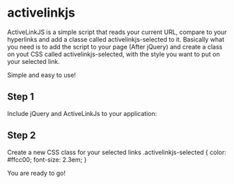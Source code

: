 activelinkjs
============

ActiveLinkJS is a simple script that reads your current URL, compare to your hyperlinks and add a classe called activelinkjs-selected to it.
Basically what you need is to add the script to your page (After jQuery) and create a class on yout CSS called activelinkjs-selected, with the style you want to put
on your selected link.

Simple and easy to use!

<h2>Step 1</h2>
Include jQuery and ActiveLinkJs to your application:
<script type="text/javascript" src="http://code.jquery.com/jquery-1.9.0.min.js"></script>
<script src="YOURPATH/activelink.js"></script>

<h2>Step 2</h2>
Create a new CSS class for your selected links
.activelinkjs-selected {
  color: #ffcc00;
	font-size: 2.3em;
}

You are ready to go!

